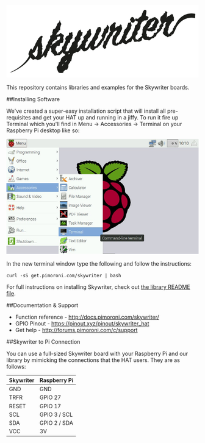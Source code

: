 ![Skywriter](skywriter-logo.png)

This repository contains libraries and examples for the Skywriter boards.

##Installing Software

We've created a super-easy installation script that will install all pre-requisites and get your HAT up and running in a jiffy. To run it fire up Terminal which you'll find in Menu -> Accessories -> Terminal on your Raspberry Pi desktop like so:

![Finding the terminal](terminal.jpg)

In the new terminal window type the following and follow the instructions:

```
curl -sS get.pimoroni.com/skywriter | bash
```

For full instructions on installing Skywriter, check out [the library README file](/library/README.md).

##Documentation & Support

* Function reference - http://docs.pimoroni.com/skywriter/
* GPIO Pinout - https://pinout.xyz/pinout/skywriter_hat
* Get help - http://forums.pimoroni.com/c/support

##Skywriter to Pi Connection

You can use a full-sized Skywriter board with your Raspberry Pi and our library by mimicking the connections that the HAT users. They are as follows:

Skywriter  | Raspberry Pi
-----------|--------------
GND        | GND
TRFR       | GPIO 27
RESET      | GPIO 17
SCL        | GPIO 3 / SCL
SDA        | GPIO 2 / SDA
VCC        | 3V
